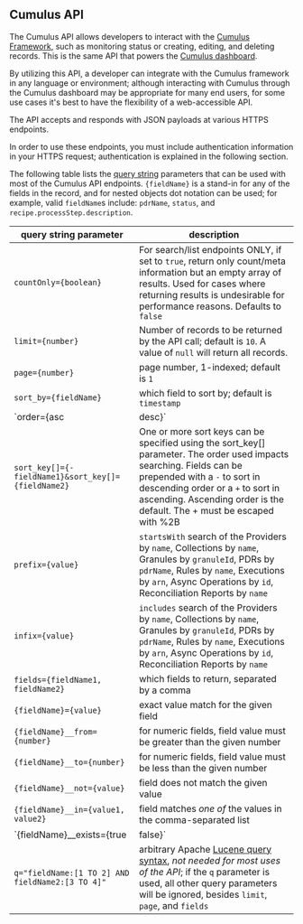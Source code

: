 ## Cumulus API

The Cumulus API allows developers to interact with the [Cumulus Framework](https://github.com/nasa/cumulus), such as monitoring status or creating, editing, and deleting records. This is the same API that powers the [Cumulus dashboard](https://github.com/nasa/cumulus-dashboard).

By utilizing this API, a developer can integrate with the Cumulus framework in any language or environment; although interacting with Cumulus through the Cumulus dashboard may be appropriate for many end users, for some use cases it's best to have the flexibility of a web-accessible API.

The API accepts and responds with JSON payloads at various HTTPS endpoints.

In order to use these endpoints, you must include authentication information in your HTTPS request; authentication is explained in the following section.

The following table lists the [query string](https://en.wikipedia.org/wiki/Query_string) parameters that can be used with most of the Cumulus API endpoints. `{fieldName}` is a stand-in for any of the fields in the record, and for nested objects dot notation can be used; for example, valid `fieldName`s include: `pdrName`, `status`, and `recipe.processStep.description`.

| query string parameter | description |
| -----  | ----------- |
| `countOnly={boolean}` | For search/list endpoints ONLY, if set to `true`, return only count/meta information but an empty array of results.   Used for cases where returning results is undesirable for performance reasons.  Defaults to `false` |
| `limit={number}` | Number of records to be returned by the API call; default is `10`. A value of `null` will return all records. |
| `page={number}` | page number, 1-indexed; default is `1` |
| `sort_by={fieldName}` | which field to sort by; default is `timestamp` |
| `order={asc|desc}` | whether to sort in `asc` or `desc` order |
| `sort_key[]={-fieldName1}&sort_key[]={fieldName2}` | One or more sort keys can be specified using the sort_key[] parameter. The order used impacts searching. Fields can be prepended with a `-` to sort in descending order or a `+` to sort in ascending. Ascending order is the default. The + must be escaped with %2B|
| `prefix={value}` | `startsWith` search of the Providers by `name`, Collections by `name`, Granules by `granuleId`, PDRs by `pdrName`, Rules by `name`, Executions by `arn`, Async Operations by `id`, Reconciliation Reports by `name` |
| `infix={value}` | `includes` search of the Providers by `name`, Collections by `name`, Granules by `granuleId`, PDRs by `pdrName`, Rules by `name`, Executions by `arn`, Async Operations by `id`, Reconciliation Reports by `name` |
| `fields={fieldName1, fieldName2}` | which fields to return, separated by a comma |
| `{fieldName}={value}` | exact value match for the given field |
| `{fieldName}__from={number}`  | for numeric fields, field value must be greater than the given number |
| `{fieldName}__to={number}`  | for numeric fields, field value must be less than the given number |
| `{fieldName}__not={value}` | field does not match the given value |
| `{fieldName}__in={value1, value2}` | field matches _one of_ the values in the comma-separated list |
| `{fieldName}__exists={true|false}` | field exists or doesn't exist in the record |
| `q="fieldName:[1 TO 2] AND fieldName2:[3 TO 4]"` | arbitrary Apache [Lucene query syntax], _not needed for most uses of the API_; if the `q` parameter is used, all other query parameters will be ignored, besides `limit`, `page`, and `fields` |

[Lucene query syntax]:
  https://www.elastic.co/guide/en/kibana/current/lucene-query.html
